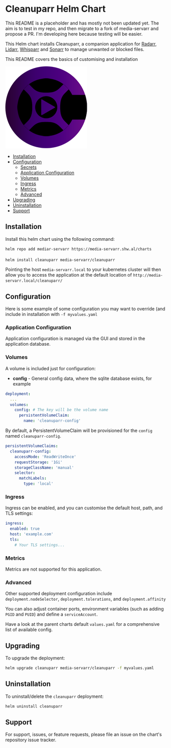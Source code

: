 # Cleanuparr Helm Chart

This README is a placeholder and has mostly not been updated yet. The aim is to test in my repo, and then migrate to a fork of media-servarr and propose a PR. I'm developing here because testing will be easier.

This Helm chart installs Cleanuparr, a companion application for [Radarr](../radarr/), [Lidarr](../lidarr/), [Whisparr](../whisparr/) and [Sonarr](../sonarr/) to manage unwanted or blocked files.

This README covers the basics of customising and installation

![Cleanuparr](./icon.png)

<!-- vim-md-toc format=bullets ignore=^TODO$ -->
* [Installation](#installation)
* [Configuration](#configuration)
  * [Secrets](#secrets)
  * [Application Configuration](#application-configuration)
  * [Volumes](#volumes)
  * [Ingress](#ingress)
  * [Metrics](#metrics)
  * [Advanced](#advanced)
* [Upgrading](#upgrading)
* [Uninstallation](#uninstallation)
* [Support](#support)
<!-- vim-md-toc END -->

## Installation

Install this helm chart using the following command:

```bash
helm repo add mediar-servarr https://media-servarr.shw.al/charts

helm install cleanuparr media-servarr/cleanuparr
```

Pointing the host `media-servarr.local` to your kubernetes cluster will then allow you to access the application at the default location of `http://media-servarr.local/cleanuparr/`

## Configuration

Here is some example of some configuration you may want to override (and include in installation with `-f myvalues.yaml`

### Application Configuration

Application configuration is managed via the GUI and stored in the application database.

### Volumes

A volume is included just for configuration:

- **config** - General config data, where the sqlite database exists, for example

```yaml
deployment:
  ...
  volumes:
    config: # The key will be the volume name
      persistentVolumeClaim:
        name: 'cleanuparr-config'
```

By default, a PersistentVolumeClaim will be provisioned for the `config` named `cleanuparr-config`.

```yaml
persistentVolumeClaims:
  cleanuparr-config:
    accessMode: 'ReadWriteOnce'
    requestStorage: '1Gi'
    storageClassName: 'manual'
    selector:
      matchLabels:
        type: 'local'
```

### Ingress

Ingress can be enabled, and you can customise the default host, path, and TLS settings:

```yaml
ingress:
  enabled: true
  host: 'example.com'
  tls:
    # Your TLS settings...
```

### Metrics

Metrics are not supported for this application.

### Advanced

Other supported deployment configuration include `deployment.nodeSelector`, `deployment.tolerations`, and `deployment.affinity`

You can also adjust container ports, environment variables (such as adding `PGID` and `PUID`) and define a `serviceAccount`.

Have a look at the parent charts default `values.yaml` for a comprehensive list of available config.

## Upgrading

To upgrade the deployment:

```bash
helm upgrade cleanuparr media-servarr/cleanuparr -f myvalues.yaml
```

## Uninstallation

To uninstall/delete the `cleanuparr` deployment:

```bash
helm uninstall cleanuparr
```

## Support

For support, issues, or feature requests, please file an issue on the chart's repository issue tracker.
